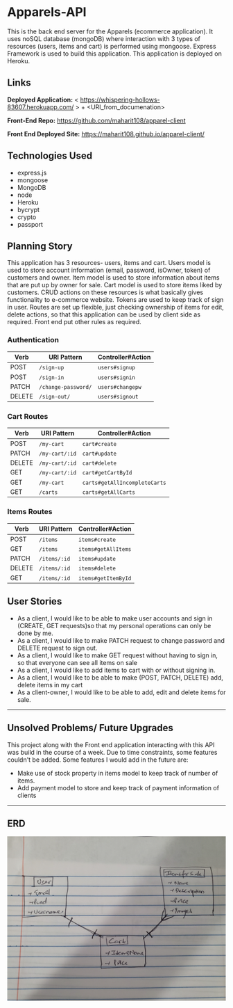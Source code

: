 # Apparels-API

This is the back end server for the Apparels (ecommerce application). It uses noSQL database (mongoDB) where interaction with 3 types of resources (users, items and cart) is performed using mongoose. Express Framework is used to build this application. This application is deployed on Heroku.

## Links

**Deployed Application:** < https://whispering-hollows-83607.herokuapp.com/ > + <URI_from_documenation>

**Front-End Repo:** <https://github.com/maharit108/apparel-client>

**Front End Deployed Site:** <https://maharit108.github.io/apparel-client/>

## Technologies Used
  - express.js
  - mongoose
  - MongoDB
  - node
  - Heroku
  - bycrypt
  - crypto
  - passport

## Planning Story
This application has 3 resources- users, items and cart. Users model is used to store account information (email, password, isOwner, token) of customers and owner. Item model is used to store information about items that are put up by owner for sale. Cart model is used to store items liked by customers. CRUD actions on these resources is what basically gives functionality to e-commerce website. Tokens are used to keep track of sign in user.
Routes are set up flexible, just checking ownership of items for edit, delete actions, so that this application can be used by client side as required. Front end put other rules as required.

### Authentication

| Verb   | URI Pattern            | Controller#Action |
|--------|------------------------|-------------------|
| POST   | `/sign-up`             | `users#signup`    |
| POST   | `/sign-in`             | `users#signin`    |
| PATCH  | `/change-password/`    | `users#changepw`  |
| DELETE | `/sign-out/`           | `users#signout`   |

### Cart Routes
| Verb   | URI Pattern             | Controller#Action             |
|--------|-------------------------|-------------------------------|
| POST   | `/my-cart`              | `cart#create`                 |
| PATCH  | `/my-cart/:id`          | `cart#update`                 |
| DELETE | `/my-cart/:id`          | `cart#delete`                 |
| GET    | `/my-cart/:id`          | `cart#getCartById`            |
| GET    | `/my-cart`              | `carts#getAllIncompleteCarts` |
| GET    | `/carts`                | `carts#getAllCarts `          |

### Items Routes
| Verb   | URI Pattern             | Controller#Action             |
|--------|-------------------------|-------------------------------|
| POST   | `/items`                | `items#create`                 |
| GET    | `/items`                | `items#getAllItems`            |
| PATCH  | `/items/:id`            | `items#update`                 |
| DELETE | `/items/:id`            | `items#delete`                 |
| GET    | `/items/:id`            | `items#getItemById`           |


## User Stories
  - As a client, I would like to be able to make user accounts and sign in (CREATE, GET requests)so that my personal operations can only be done by me.
  - As a client, I would like to make PATCH request to change password and DELETE request to sign out.
  - As a client, I would like to make GET request without having to sign in, so that everyone can see all items on sale
  - As a client, I would like to add items to cart with or without signing in.
  - As a client, I would like to be able to make (POST, PATCH, DELETE) add, delete items in my cart
  - As a client-owner, I would like to be able to add, edit and delete items for sale.
___
## Unsolved Problems/ Future Upgrades
This project along with the Front end application interacting with this API was build in the course of a week. Due to time constraints, some features couldn't be added. Some features I would add in the future are:
  - Make use of stock property in items model to keep track of number of items.
  - Add payment model to store and keep track of payment information of clients
___
## ERD
<img src='.\ERD.jpeg' />
